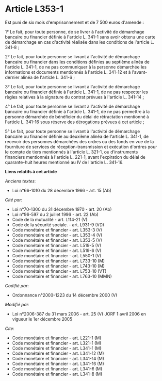 # Article L353-1

Est puni de six mois d'emprisonnement et de 7 500 euros d'amende :

1° Le fait, pour toute personne, de se livrer à l'activité de démarchage bancaire ou financier définie à l'article L. 341-1
sans avoir obtenu une carte de démarchage en cas d'activité réalisée dans les conditions de l'article L. 341-8 ;

2° Le fait, pour toute personne se livrant à l'activité de démarchage bancaire ou financier dans les conditions définies au
septième alinéa de l'article L. 341-1, de ne pas communiquer à la personne démarchée les informations et documents mentionnés
à l'article L. 341-12 et à l'avant-dernier alinéa de l'article L. 341-6 ;

3° Le fait, pour toute personne se livrant à l'activité de démarchage bancaire ou financier définie à l'article L. 341-1, de
ne pas respecter les règles relatives à la signature du contrat prévues à l'article L. 341-14 ;

4° Le fait, pour toute personne se livrant à l'activité de démarchage bancaire ou financier définie à l'article L. 341-1, de
ne pas permettre à la personne démarchée de bénéficier du délai de rétractation mentionné à l'article L. 341-16 sous réserve
des dérogations prévues à cet article ;

5° Le fait, pour toute personne se livrant à l'activité de démarchage bancaire ou financier définie au deuxième alinéa de
l'article L. 341-1, de recevoir des personnes démarchées des ordres ou des fonds en vue de la fourniture de services de
réception-transmission et exécution d'ordres pour le compte de tiers mentionnés à l'article L. 321-1, ou d'instruments
financiers mentionnés à l'article L. 221-1, avant l'expiration du délai de quarante-huit heures mentionné au IV de l'article
L. 341-16.

**Liens relatifs à cet article**

_Anciens textes_:

  - Loi n°66-1010 du 28 décembre 1966 - art. 15 (Ab)

_Cité par_:

  - Loi n°70-1300 du 31 décembre 1970 - art. 20 (Ab)
  - Loi n°96-597 du 2 juillet 1996 - art. 22 (Ab)
  - Code de la mutualité - art. L114-21 (V)
  - Code de la sécurité sociale. - art. L931-9 (VD)
  - Code monétaire et financier - art. L353-3 (V)
  - Code monétaire et financier - art. L353-4 (V)
  - Code monétaire et financier - art. L353-5 (V)
  - Code monétaire et financier - art. L519-5 (V)
  - Code monétaire et financier - art. L519-6 (V)
  - Code monétaire et financier - art. L550-1 (V)
  - Code monétaire et financier - art. L733-10 (M)
  - Code monétaire et financier - art. L743-10 (M)
  - Code monétaire et financier - art. L753-10 (VT)
  - Code monétaire et financier - art. L763-10 (MMN)

_Codifié par_:

  - Ordonnance n°2000-1223 du 14 décembre 2000 (V)

_Modifié par_:

  - Loi n°2006-387 du 31 mars 2006 - art. 25 (V) JORF 1 avril 2006 en vigueur le 1er décembre 2005

_Cite_:

  - Code monétaire et financier - art. L221-1 (M)
  - Code monétaire et financier - art. L321-1 (M)
  - Code monétaire et financier - art. L341-1 (M)
  - Code monétaire et financier - art. L341-12 (M)
  - Code monétaire et financier - art. L341-14 (M)
  - Code monétaire et financier - art. L341-16 (M)
  - Code monétaire et financier - art. L341-6 (M)
  - Code monétaire et financier - art. L341-8 (M)
